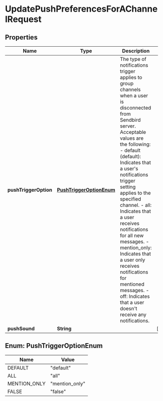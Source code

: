 

# UpdatePushPreferencesForAChannelRequest


## Properties

| Name | Type | Description | Notes |
|------------ | ------------- | ------------- | -------------|
|**pushTriggerOption** | [**PushTriggerOptionEnum**](#PushTriggerOptionEnum) | The type of notifications trigger applies to group channels when a user is disconnected from Sendbird server. Acceptable values are the following: - default (default): Indicates that a user&#39;s notifications trigger setting applies to the specified channel. - all: Indicates that a user receives notifications for all new messages. - mention_only: Indicates that a user only receives notifications for mentioned messages. - off: Indicates that a user doesn&#39;t receive any notifications. |  |
|**pushSound** | **String** |  |  [optional] |



## Enum: PushTriggerOptionEnum

| Name | Value |
|---- | -----|
| DEFAULT | &quot;default&quot; |
| ALL | &quot;all&quot; |
| MENTION_ONLY | &quot;mention_only&quot; |
| FALSE | &quot;false&quot; |



